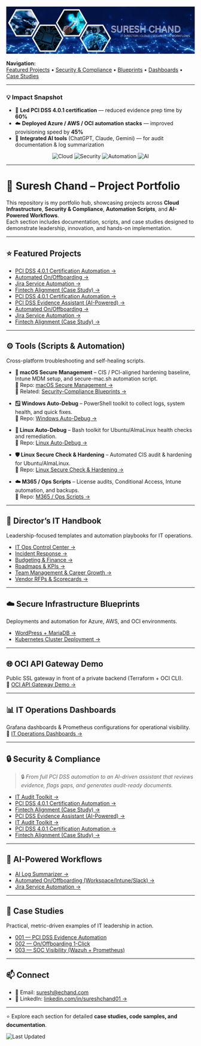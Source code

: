 ![Suresh Chand Banner](./assets/banner.png)

**Navigation:**  
[Featured Projects](#-featured-projects) • [Security & Compliance](#-security--compliance) • [Blueprints](#-secure-infrastructure-blueprints) • [Dashboards](#-it-operations-dashboards) • [Case Studies](#-case-studies)

---

### 💡 Impact Snapshot
- 💠 **Led PCI DSS 4.0.1 certification** — reduced evidence prep time by **60%**
- ☁️ **Deployed Azure / AWS / OCI automation stacks** — improved provisioning speed by **45%**
- 🧠 **Integrated AI tools** (ChatGPT, Claude, Gemini) — for audit documentation & log summarization

<p align="center">
  <img src="https://img.shields.io/badge/Cloud-Azure%20%7C%20AWS%20%7C%20OCI-blue" alt="Cloud" style="pointer-events:none;" />
  <img src="https://img.shields.io/badge/Security-PCI%20DSS%204.0.1%20%7C%20CIS-green" alt="Security" style="pointer-events:none;" />
  <img src="https://img.shields.io/badge/Automation-Scripts%20%26%20Workflows-orange" alt="Automation" style="pointer-events:none;" />
  <img src="https://img.shields.io/badge/AI-ChatGPT%20%7C%20Claude%20%7C%20Gemini-purple" alt="AI" style="pointer-events:none;" />
</p>

---

# 🚀 Suresh Chand – Project Portfolio

This repository is my portfolio hub, showcasing projects across **Cloud Infrastructure**, **Security & Compliance**, **Automation Scripts**, and **AI-Powered Workflows**.  
Each section includes documentation, scripts, and case studies designed to demonstrate leadership, innovation, and hands-on implementation.

---

## ⭐ Featured Projects
- [PCI DSS 4.0.1 Certification Automation →](https://github.com/suresh-1001/pci-dss-certification-automation)
- [Automated On/Offboarding →](https://github.com/suresh-1001/hr-onboarding-automation)
- [Jira Service Automation →](https://github.com/suresh-1001/jira-service-automation)
- [Fintech Alignment (Case Study) →](https://github.com/suresh-1001/fintech-alignment-project)
- [PCI DSS 4.0.1 Certification Automation →](https://github.com/suresh-1001/pci-dss-certification-automation)
- [PCI DSS Evidence Assistant (AI-Powered) →](https://github.com/suresh-1001/pci-dss-evidence-assistant)
- [Automated On/Offboarding →](https://github.com/suresh-1001/hr-onboarding-automation)
- [Jira Service Automation →](https://github.com/suresh-1001/jira-service-automation)
- [Fintech Alignment (Case Study) →](https://github.com/suresh-1001/fintech-alignment-project)
---

## ⚙️ Tools (Scripts & Automation)
Cross-platform troubleshooting and self-healing scripts.

- ** macOS Secure Management** – CIS / PCI-aligned hardening baseline, Intune MDM setup, and secure-mac.sh automation script.  
  🔗 Repo: [macOS Secure Management →](https://github.com/suresh-1001/suresh-1001/tree/main/Tools/macos-secure-management)  
  🔗 Related: [Security-Compliance Blueprints →](https://github.com/suresh-1001/secure-infra-blueprints)

- **🪟 Windows Auto-Debug** – PowerShell toolkit to collect logs, system health, and quick fixes.  
  🔗 Repo: [Windows Auto-Debug →](https://github.com/suresh-1001/tools-monorepo/tree/main/windows-auto-debug)

- **🐧 Linux Auto-Debug** – Bash toolkit for Ubuntu/AlmaLinux health checks and remediation.  
  🔗 Repo: [Linux Auto-Debug →](https://github.com/suresh-1001/tools-monorepo/tree/main/linux-auto-debug)

- **🛡️ Linux Secure Check & Hardening** – Automated CIS audit & hardening for Ubuntu/AlmaLinux.  
  🔗 Repo: [Linux Secure Check & Hardening →](https://github.com/suresh-1001/tools-monorepo/tree/main/linux-secure-check)

- **☁️ M365 / Ops Scripts** – License audits, Conditional Access, Intune automation, and backups.  
  🔗 Repo: [M365 / Ops Scripts →](https://github.com/suresh-1001/tools-monorepo/tree/main/m365-scripts)

---

## 📂 Director’s IT Handbook
Leadership-focused templates and automation playbooks for IT operations.

- [IT Ops Control Center →](https://github.com/suresh-1001/it-ops-control-center)
- [Incident Response →](https://github.com/suresh-1001/it-director-handbook/tree/main/Incident-Response)
- [Budgeting & Finance →](https://github.com/suresh-1001/it-director-handbook/tree/main/Budgeting)
- [Roadmaps & KPIs →](https://github.com/suresh-1001/it-director-handbook/tree/main/Roadmaps)
- [Team Management & Career Growth →](https://github.com/suresh-1001/it-director-handbook/tree/main/Team-Management)
- [Vendor RFPs & Scorecards →](https://github.com/suresh-1001/it-director-handbook/tree/main/RFPs)

---

## ☁️ Secure Infrastructure Blueprints
Deployments and automation for Azure, AWS, and OCI environments.

- [WordPress + MariaDB →](https://github.com/suresh-1001/secure-infra-blueprints/tree/main/Examples/WordPress-Docker)
- [Kubernetes Cluster Deployment →](https://github.com/suresh-1001/secure-infra-blueprints/tree/main/Kubernetes-Cluster)

---

## 🌐 OCI API Gateway Demo
Public SSL gateway in front of a private backend (Terraform + OCI CLI).  
🔗 [OCI API Gateway Demo →](https://github.com/suresh-1001/secure-infra-blueprints/tree/main/OCI-API-Gateway)

---

## 📊 IT Operations Dashboards
Grafana dashboards & Prometheus configurations for operational visibility.  
🔗 [IT Operations Dashboards →](https://github.com/suresh-1001/it-ops-dashboards)

---

## 🔒 Security & Compliance
> 🔒 *From full PCI DSS automation to an AI-driven assistant that reviews evidence, flags gaps, and generates audit-ready documents.*

- [IT Audit Toolkit →](https://github.com/suresh-1001/it-audit-toolkit)
- [PCI DSS 4.0.1 Certification Automation →](https://github.com/suresh-1001/pci-dss-certification-automation)
- [Fintech Alignment (Case Study) →](https://github.com/suresh-1001/fintech-alignment-project)
- [PCI DSS Evidence Assistant (AI-Powered) →](https://github.com/suresh-1001/pci-dss-evidence-assistant)
- [IT Audit Toolkit →](https://github.com/suresh-1001/it-audit-toolkit)
- [PCI DSS 4.0.1 Certification Automation →](https://github.com/suresh-1001/pci-dss-certification-automation)
- [Fintech Alignment (Case Study) →](https://github.com/suresh-1001/fintech-alignment-project)
---

## 🧠 AI-Powered Workflows
- [AI Log Summarizer →](https://github.com/suresh-1001/suresh-1001/tree/main/AI-Automation/ai-log-summarizer)
- [Automated On/Offboarding (Workspace/Intune/Slack) →](https://github.com/suresh-1001/hr-onboarding-automation)
- [Jira Service Automation →](https://github.com/suresh-1001/jira-service-automation)

---
## 📂 Case Studies
Practical, metric-driven examples of IT leadership in action.

- [001 — PCI DSS Evidence Automation](https://github.com/suresh-1001/case-studies/tree/main/001-pci-evidence-automation)
- [002 — On/Offboarding 1-Click](https://github.com/suresh-1001/case-studies/tree/main/002-onoffboarding-1click)
- [003 — SOC Visibility (Wazuh + Prometheus)](https://github.com/suresh-1001/case-studies/tree/main/003-soc-visibility)

---

## 📫 Connect
- 📧 Email: [suresh@echand.com](mailto:suresh@echand.com)  
- 💼 LinkedIn: [linkedin.com/in/sureshchand01 →](https://www.linkedin.com/in/sureshchand01)

---

⭐ Explore each section for detailed **case studies, code samples, and documentation**.

![Last Updated](https://img.shields.io/github/last-commit/suresh-1001/suresh-1001?label=Last%20Updated&color=blue)

